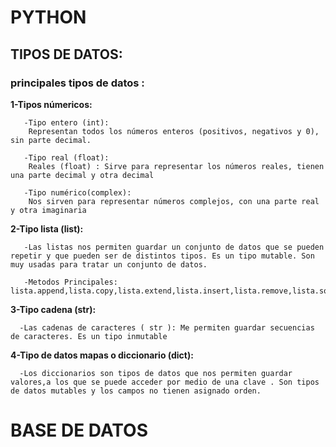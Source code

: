 
   #                                                          PYTHON
## TIPOS DE DATOS:
### principales tipos de datos :

__1-Tipos númericos:__

       -Tipo entero (int):    
        Representan todos los números enteros (positivos, negativos y 0), sin parte decimal.
              
       -Tipo real (float):     
        Reales (float) : Sirve para representar los números reales, tienen una parte decimal y otra decimal
              
       -Tipo numérico(complex):  
        Nos sirven para representar números complejos, con una parte real y otra imaginaria

__2-Tipo lista (list):__ 
       
       -Las listas nos permiten guardar un conjunto de datos que se pueden repetir y que pueden ser de distintos tipos. Es un tipo mutable. Son muy usadas para tratar un conjunto de datos.
       
       -Metodos Principales: lista.append,lista.copy,lista.extend,lista.insert,lista.remove,lista.sort,lista.clear,lista.count,lista.index,lista.pop,lista.reverse
    
__3-Tipo cadena (str):__
      
      -Las cadenas de caracteres ( str ): Me permiten guardar secuencias de caracteres. Es un tipo inmutable
      
     
    
__4-Tipo de datos mapas o diccionario (dict):__
      
      -Los diccionarios son tipos de datos que nos permiten guardar valores,a los que se puede acceder por medio de una clave . Son tipos de datos mutables y los campos no tienen asignado orden.

# BASE DE DATOS
